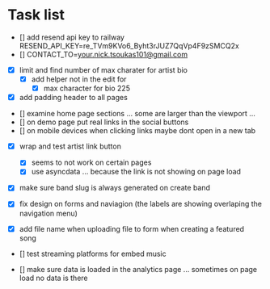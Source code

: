 # Task list 

- [] add resend api key to railway RESEND_API_KEY=re_TVm9KVo6_Byht3rJUZ7QqVp4F9zSMCQ2x
- [] CONTACT_TO=your.nick.tsoukas101@gmail.com


- [x] limit and find number of max charater for artist bio
  - [x] add helper not in the edit for 
    - [x] max character for bio 225

- [x] add padding header to all pages 
- [] examine home page sections ... some are larger than the viewport ... 
- [] on demo page put real links in the social buttons 
- [] on mobile devices when clicking links maybe dont open in a new tab 

- [x] wrap and test artist link button 
  - [x] seems to not work on certain pages 
  - [x] use asyncdata ... because the link is not showing on page load 

- [x] make sure band slug is always generated on create band 

- [x] fix design on forms and naviagion (the labels are showing overlaping the navigation menu)

- [x] add file name when uploading file to form when creating a featured song

- [] test streaming platforms for embed music 

- [] make sure data is loaded in the analytics page ... sometimes on page load no data is there 

